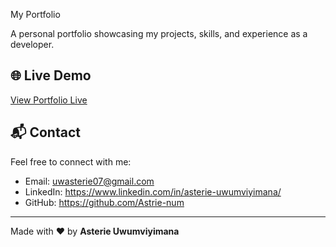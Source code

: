 My Portfolio

A personal portfolio showcasing my projects, skills, and experience as a developer.

## 🌐 Live Demo

[View Portfolio Live](https://myportfolio-astrie-num-projects.vercel.app/project)

## 📬 Contact

Feel free to connect with me:

- Email: uwasterie07@gmail.com  
- LinkedIn: https://www.linkedin.com/in/asterie-uwumviyimana/  
- GitHub: https://github.com/Astrie-num

---

Made with ❤️ by **Asterie Uwumviyimana**
